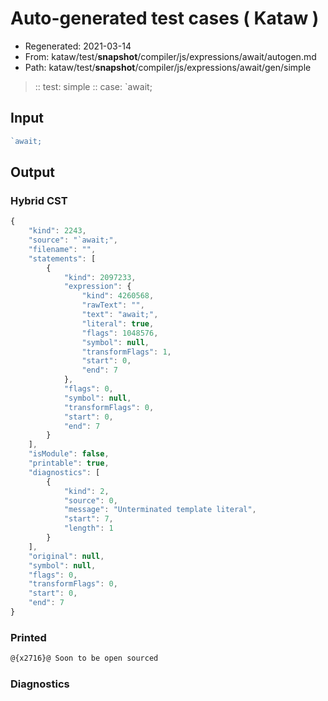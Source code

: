 # Auto-generated test cases ( Kataw )
- Regenerated: 2021-03-14
- From: kataw/test/__snapshot__/compiler/js/expressions/await/autogen.md
- Path: kataw/test/__snapshot__/compiler/js/expressions/await/gen/simple
> :: test: simple
> :: case: `await;
## Input

`````js
`await;
`````

## Output

### Hybrid CST

```javascript
{
    "kind": 2243,
    "source": "`await;",
    "filename": "",
    "statements": [
        {
            "kind": 2097233,
            "expression": {
                "kind": 4260568,
                "rawText": "",
                "text": "await;",
                "literal": true,
                "flags": 1048576,
                "symbol": null,
                "transformFlags": 1,
                "start": 0,
                "end": 7
            },
            "flags": 0,
            "symbol": null,
            "transformFlags": 0,
            "start": 0,
            "end": 7
        }
    ],
    "isModule": false,
    "printable": true,
    "diagnostics": [
        {
            "kind": 2,
            "source": 0,
            "message": "Unterminated template literal",
            "start": 7,
            "length": 1
        }
    ],
    "original": null,
    "symbol": null,
    "flags": 0,
    "transformFlags": 0,
    "start": 0,
    "end": 7
}
```

### Printed

```javascript
@{x2716}@ Soon to be open sourced
```

### Diagnostics

```javascript

```


